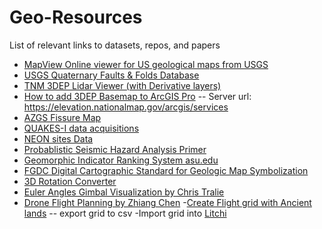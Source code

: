 # Geo-Resources
List of relevant links to datasets, repos, and papers
- [MapView Online viewer for US geological maps from USGS](https://ngmdb.usgs.gov/mapview/?center=-121.527,37.09&zoom=14)
- [USGS Quaternary Faults & Folds Database](https://usgs.maps.arcgis.com/apps/webappviewer/index.html?id=5a6038b3a1684561a9b0aadf88412fcf)
- [TNM 3DEP Lidar Viewer (with Derivative layers)](https://apps.nationalmap.gov/3depdem/)
- [How to add 3DEP Basemap to ArcGIS Pro](https://www.youtube.com/watch?v=sDEMHT2CmZw) -- Server url: https://elevation.nationalmap.gov/arcgis/services
- [AZGS Fissure Map](https://uagis.maps.arcgis.com/apps/webappviewer/index.html?id=98729f76e4644f1093d1c2cd6dabb584)
- [QUAKES-I data acquisitions](https://asterweb.jpl.nasa.gov/quakes/)
- [NEON sites Data](https://www.neonscience.org/field-sites/explore-field-sites)
- [Probablistic Seismic Hazard Analysis Primer](https://opensha.org/resources/PSHA_Primer_v2_0.pdf)
- [Geomorphic Indicator Ranking System asu.edu](http://activetectonics.asu.edu/mapping_active_faults/Lectures/Geomorphic_Indicator_Ranking_System_GIR.pdf)
- [FGDC Digital Cartographic Standard for Geologic Map Symbolization](https://pubs.usgs.gov/tm/2006/11A02/)
- [3D Rotation Converter](https://www.andre-gaschler.com/rotationconverter/)
- [Euler Angles Gimbal Visualization by Chris Tralie](https://compsci290-s2016.github.io/CoursePage/Materials/EulerAnglesViz/)
- [Drone Flight Planning by Zhiang Chen](https://github.com/ZhiangChen/learning_field_robotics/blob/main/docs/logistics/UAV_mapping_logistics.md)
    -[Create Flight grid with Ancient lands](https://ancient.land/)  -- export grid to csv
    -Import grid into [Litchi](https://flylitchi.com/hub)
  

  
  
